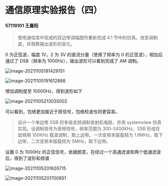 # 通信原理实验报告（四）

#### **57119101 王晨阳**

> 使用通信库中现成的双边带调幅图符重新完成 4.1 节中的仿真。改变调制度，并观察输出波形的变化。

0 为正弦波，幅度 1V，2 为 3V 的直流分量（使用了频率为 0 的正弦波），相加后通过了 DSB（频率为 1000Hz），输出波形可以看到完成了 AM 调制。

![image-20211105191429151](C:/Users/83442/AppData/Roaming/Typora/typora-user-images/image-20211105191429151.png)

![image-20211105191612868](C:/Users/83442/AppData/Roaming/Typora/typora-user-images/image-20211105191612868.png)

增加调制度至 10000Hz，得到波形如下

![image-20211105213035002](C:/Users/83442/AppData/Roaming/Typora/typora-user-images/image-20211105213035002.png)

可以看到，包络更加接近于原信号，包络检波也将更容易。

> 设计一个单边带 SSB 的多级变频调制发射机电路，并用 systemview 仿真实现。设调制信号为音频信号，频率范围为 300-3400KHz。SSB 形成在低频用 100KHz 载波调制，取上边带。一次变频本振载频为 1.6MHz，取下边带，二次变频本振载频为 5MHz，取下边带。

设置 0 为 1000Hz 的正弦信号，依据题意，在经过一个高通滤波和两个低通滤波后，得到了波形和频谱

![image-20211105201626715](C:/Users/83442/AppData/Roaming/Typora/typora-user-images/image-20211105201626715.png)

![image-20211105201700851](C:/Users/83442/AppData/Roaming/Typora/typora-user-images/image-20211105201700851.png)

